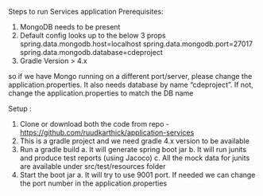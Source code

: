Steps to run Services application
Prerequisites:

1.	MongoDB needs to be present
2.	Default config looks up to the below 3 props
	spring.data.mongodb.host=localhost
	spring.data.mongodb.port=27017
	spring.data.mongodb.database=cdeproject
3. Gradle Version > 4.x

so if we have Mongo running on a different port/server, please change the application.properties.
It also needs database by name “cdeproject”. If not, change the application.properties to match the DB name

Setup :

1.	Clone or download both the code from repo - https://github.com/ruudkarthick/application-services
2.	This is a gradle project and we need gradle 4.x version to be available
3.	Run a gradle build
	a.	It will generate spring boot jar
	b.	It will run junits and produce test reports (using Jacoco)
	c.	All the mock data for junits are available under src/test/resources folder
4.	Start the boot jar 
	a.	It will try to use 9001 port. If needed we can change the port number in the application.properties 

